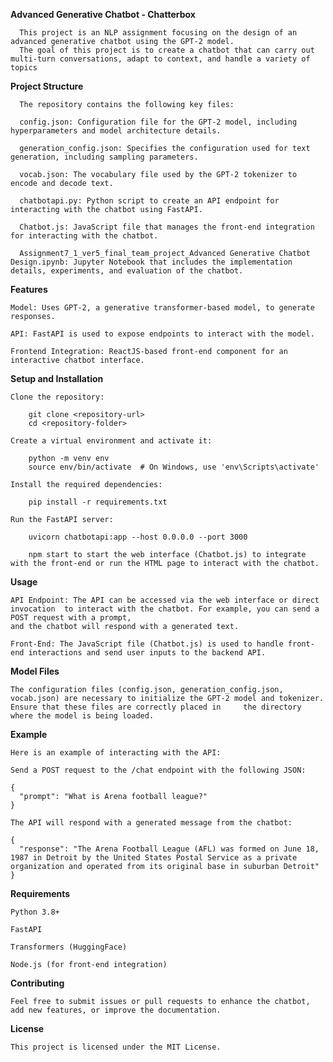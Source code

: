 **Advanced Generative Chatbot  - Chatterbox**

      This project is an NLP assignment focusing on the design of an advanced generative chatbot using the GPT-2 model. 
      The goal of this project is to create a chatbot that can carry out multi-turn conversations, adapt to context, and handle a variety of topics

**Project Structure**

      The repository contains the following key files:
      
      config.json: Configuration file for the GPT-2 model, including hyperparameters and model architecture details.
      
      generation_config.json: Specifies the configuration used for text generation, including sampling parameters.
      
      vocab.json: The vocabulary file used by the GPT-2 tokenizer to encode and decode text.
      
      chatbotapi.py: Python script to create an API endpoint for interacting with the chatbot using FastAPI.
      
      Chatbot.js: JavaScript file that manages the front-end integration for interacting with the chatbot.
      
      Assignment7_1_ver5_final_team_project_Advanced Generative Chatbot Design.ipynb: Jupyter Notebook that includes the implementation details, experiments, and evaluation of the chatbot.

**Features**

    Model: Uses GPT-2, a generative transformer-based model, to generate responses.
    
    API: FastAPI is used to expose endpoints to interact with the model.
    
    Frontend Integration: ReactJS-based front-end component for an interactive chatbot interface.

**Setup and Installation**

    Clone the repository:

        git clone <repository-url>
        cd <repository-folder>

    Create a virtual environment and activate it:

        python -m venv env
        source env/bin/activate  # On Windows, use 'env\Scripts\activate'

    Install the required dependencies:

        pip install -r requirements.txt

    Run the FastAPI server:

        uvicorn chatbotapi:app --host 0.0.0.0 --port 3000
    
        npm start to start the web interface (Chatbot.js) to integrate with the front-end or run the HTML page to interact with the chatbot.

**Usage**

    API Endpoint: The API can be accessed via the web interface or direct invocation  to interact with the chatbot. For example, you can send a POST request with a prompt, 
    and the chatbot will respond with a generated text.
  
    Front-End: The JavaScript file (Chatbot.js) is used to handle front-end interactions and send user inputs to the backend API.

**Model Files**

    The configuration files (config.json, generation_config.json, vocab.json) are necessary to initialize the GPT-2 model and tokenizer. Ensure that these files are correctly placed in     the directory where the model is being loaded.

**Example**

    Here is an example of interacting with the API:
    
    Send a POST request to the /chat endpoint with the following JSON:
    
    {
      "prompt": "What is Arena football league?"
    }
    
    The API will respond with a generated message from the chatbot:
    
    {
      "response": "The Arena Football League (AFL) was formed on June 18, 1987 in Detroit by the United States Postal Service as a private organization and operated from its original base in suburban Detroit"
    }

**Requirements**

    Python 3.8+
    
    FastAPI
    
    Transformers (HuggingFace)
    
    Node.js (for front-end integration)

**Contributing**

    Feel free to submit issues or pull requests to enhance the chatbot, add new features, or improve the documentation.

**License**

    This project is licensed under the MIT License.
